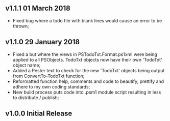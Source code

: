 ## v1.1.1 01 March 2018

* Fixed bug where a todo file with blank lines would cause an error to be thrown;
## v1.1.0 29 January 2018

* Fixed a but where the views in PSTodoTxt.Format.ps1xml were being applied to all PSObjects. TodoTxt objects now have their own 'TodoTxt' object name;
* Added a Pester text to check for the new 'TodoTxt' objects being output from ConvertTo-TodoTxt function;
* Reformatted function help, comments and code to beautify, prettify and adhere to my own coding standards; 
* New build process puts code into .psm1 module script resulting in less to distribute / publish;

## v1.0.0 Initial Release